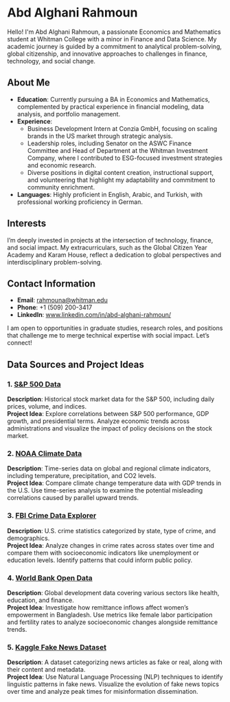 # Abd Alghani Rahmoun

Hello! I'm Abd Alghani Rahmoun, a passionate Economics and Mathematics student at Whitman College with a minor in Finance and Data Science. My academic journey is guided by a commitment to analytical problem-solving, global citizenship, and innovative approaches to challenges in finance, technology, and social change.

## About Me
- **Education**: Currently pursuing a BA in Economics and Mathematics, complemented by practical experience in financial modeling, data analysis, and portfolio management.
- **Experience**:  
  - Business Development Intern at Conzia GmbH, focusing on scaling brands in the US market through strategic analysis.  
  - Leadership roles, including Senator on the ASWC Finance Committee and Head of Department at the Whitman Investment Company, where I contributed to ESG-focused investment strategies and economic research.  
  - Diverse positions in digital content creation, instructional support, and volunteering that highlight my adaptability and commitment to community enrichment.  
- **Languages**: Highly proficient in English, Arabic, and Turkish, with professional working proficiency in German.  

## Interests
I’m deeply invested in projects at the intersection of technology, finance, and social impact. My extracurriculars, such as the Global Citizen Year Academy and Karam House, reflect a dedication to global perspectives and interdisciplinary problem-solving.

## Contact Information
- **Email**: rahmouna@whitman.edu  
- **Phone**: +1 (509) 200-3417  
- **LinkedIn**: www.linkedin.com/in/abd-alghani-rahmoun/

I am open to opportunities in graduate studies, research roles, and positions that challenge me to merge technical expertise with social impact. Let’s connect!

## Data Sources and Project Ideas

### 1. [S&P 500 Data](https://www.yfinance.com)
**Description**: Historical stock market data for the S&P 500, including daily prices, volume, and indices.  
**Project Idea**: Explore correlations between S&P 500 performance, GDP growth, and presidential terms. Analyze economic trends across administrations and visualize the impact of policy decisions on the stock market.

### 2. [NOAA Climate Data](https://www.ncdc.noaa.gov/cdo-web/)
**Description**: Time-series data on global and regional climate indicators, including temperature, precipitation, and CO2 levels.  
**Project Idea**: Compare climate change temperature data with GDP trends in the U.S. Use time-series analysis to examine the potential misleading correlations caused by parallel upward trends.

### 3. [FBI Crime Data Explorer](https://crime-data-explorer.app.cloud.gov/)
**Description**: U.S. crime statistics categorized by state, type of crime, and demographics.  
**Project Idea**: Analyze changes in crime rates across states over time and compare them with socioeconomic indicators like unemployment or education levels. Identify patterns that could inform public policy.

### 4. [World Bank Open Data](https://data.worldbank.org/)
**Description**: Global development data covering various sectors like health, education, and finance.  
**Project Idea**: Investigate how remittance inflows affect women’s empowerment in Bangladesh. Use metrics like female labor participation and fertility rates to analyze socioeconomic changes alongside remittance trends.

### 5. [Kaggle Fake News Dataset](https://www.kaggle.com/clmentbisaillon/fake-and-real-news-dataset)
**Description**: A dataset categorizing news articles as fake or real, along with their content and metadata.  
**Project Idea**: Use Natural Language Processing (NLP) techniques to identify linguistic patterns in fake news. Visualize the evolution of fake news topics over time and analyze peak times for misinformation dissemination.
